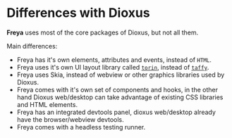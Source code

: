 # Differences with Dioxus

**Freya** uses most of the core packages of Dioxus, but not all them.

Main differences:
- Freya has it's own elements, attributes and events, instead of `HTML`.
- Freya uses it's own UI layout library called  [`torin`](`https://github.com/marc2332/freya/tree/main/torin`), instead of [`taffy`](https://github.com/DioxusLabs/taffy).
- Freya uses Skia, instead of webview or other graphics libraries used by Dioxus.
- Freya comes with it's own set of components and hooks, in the other hand Dioxus web/desktop can take advantage of existing CSS libraries and HTML elements.
- Freya has an integrated devtools panel, dioxus web/desktop already have the browser/webview devtools.
- Freya comes with a headless testing runner.
